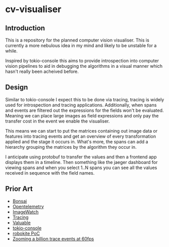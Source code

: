 # cv-visualiser

## Introduction

This is a repository for the planned computer vision visualiser. This is
currently a more nebulous idea in my mind and likely to be unstable for
a while.

Inspired by tokio-console this aims to provide introspection into computer
vision pipelines to aid in debugging the algorithms in a visual manner which
hasn't really been acheived before.

## Design

Similar to tokio-console I expect this to be done via tracing, tracing is
widely used for introspection and tracing applications. Additionally, when
spans and events are filtered out the expressions for the fields won't be
evaluated. Meaning we can place large images as field expressions and only pay
the transfer cost in the event we enable the visualiser.

This means we can start to put the matrices containing out image data or
features into tracing events and get an overview of every transformation
applied and the stage it occurs in. What's more, the spans can add a hierarchy
grouping the matrices by the algorithm they occur in.

I anticipate using protobuf to transfer the values and then a frontend app
displays them in a timeline. Then something like the jaeger dashboard for
viewing spans and when you select 1..N spans you can see all the values
received in sequence with the field names.

## Prior Art

* [Bonsai](https://open-ephys.org/bonsai)
* [Opentelemetry](https://opentelemetry.io/)
* [ImageWatch](https://docs.opencv.org/2.4/doc/tutorials/introduction/windows_visual_studio_image_watch/windows_visual_studio_image_watch.html#windows-visual-studio-image-watch)
* [Tracing](https://github.com/tokio-rs/tracing)
* [Valuable](https://github.com/tokio-rs/valuable)
* [tokio-console](https://github.com/tokio-rs/console)
* [robokite PoC](https://github.com/alsuren/robokite/pull/1)
* [Zooming a billion trace events at 60fps](https://thume.ca/2021/03/14/iforests)
